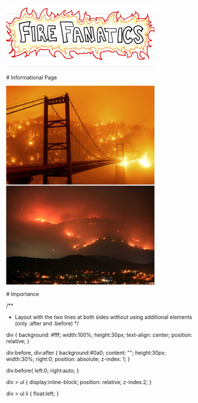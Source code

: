 
<p float="left">
  <img src="image1.png" width="400" />
</p>
# Informational Page
<p float="left">
  <img src="calfire1.jpeg" width="400" />
  <img src="calfire2.jpeg" width="400" /> 
</p>
# Importance 




/**
 * Layout with the two lines at both sides without using additional elements (only :after and :before)
 */

div {
	background: #fff;
	width:100%;
	height:30px;
	text-align: center;
	position: relative;
}

div:before,
div:after {
	background:#0a0;
	content: "";
	height:30px;
	width:30%;
	right:0;
	position: absolute;
	z-index: 1;
}

div:before{
	left:0;
	right:auto;
}

div > ul {
	display:inline-block;
	position: relative;
	z-index:2;
}

div > ul li {
	float:left;	
}
